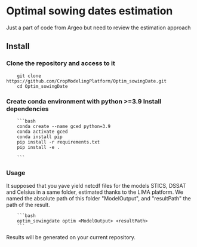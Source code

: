 # Optimal sowing dates estimation

Just a part of code from Argeo but need to review the estimation approach

## Install

### Clone the repository and access to it

        git clone https://github.com/CropModelingPlatform/Optim_sowingDate.git
        cd Optim_sowingDate

### Create conda environment with python >=3.9 Install dependencies

        ```bash
        conda create --name gced python=3.9
        conda activate gced
        conda install pip
        pip install -r requirements.txt
        pip install -e .

        ```

### Usage

It supposed that you yave yield netcdf files for the models STICS, DSSAT and Celsius in a same folder, estimated thanks to the LIMA platform. We named the absolute path of this folder "ModelOutput", and "resultPath" the path of the result.

        ```bash
        optim_sowingdate optim <ModelOutput> <resultPath>
        ```

Results will be generated on your current repository.
